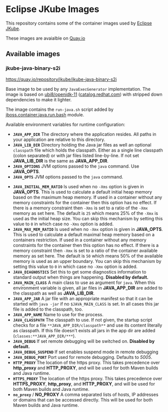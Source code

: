 # Eclipse JKube Images

This repository contains some of the container images used by [Eclipse JKube](https://github.com/eclipse/jkube).

These images are avaialble on [Quay.io](https://quay.io/organization/jkube)

## Available images

### jkube-java-binary-s2i

https://quay.io/repository/jkube/jkube-java-binary-s2i

Base image to be used by any `JavaExecGenerator` implementation. The image is based on
[ubi8/openjdk-11](https://github.com/jboss-container-images/openjdk/blob/d5ed2f4e811861ab921a33004da37de13f67f0ba/ubi8-openjdk-11.yaml#L6)
([catalog.redhat.com](https://catalog.redhat.com/software/containers/detail/5dd6a4b45a13461646f677f4?container-tabs=overview))
with stripped down dependencies to make it lighter.

The image contains the `run-java.sh` script added by
[jboss.container.java.run.bash](https://github.com/jboss-openshift/cct_module/blob/d6beef5d576459fcc80358f09f2ab20886dad0df/jboss/container/java/run/bash/module.yaml#L2)
module.

Available environment variables for runtime configuration:
- **`JAVA_APP_DIR`** The directory where the application resides. All paths in your application are relative to this
  directory.
- **`JAVA_LIB_DIR`** Directory holding the Java jar files as well an optional `classpath` file which holds the classpath.
  Either as a single line classpath (colon separated) or with jar files listed line-by-line. If not set **JAVA_LIB_DIR**
  is the same as **JAVA_APP_DIR**.
- **`JAVA_OPTIONS`** JVM options passed to the `java` command.  Use **JAVA_OPTS**.
- **`JAVA_OPTS`** JVM options passed to the `java` command.
* **`JAVA_INITIAL_MEM_RATIO`** Is used when no `-Xms` option is given in **JAVA_OPTS**. This is used to calculate a default
  initial heap memory based on the maximum heap memory. If used in a container without any memory constraints for the
  container then this option has no effect. If there is a memory constraint then `-Xms` is set to a ratio of the `-Xmx`
  memory as set here. The default is `25` which means 25% of the `-Xmx` is used as the initial heap size. You can skip
  this mechanism by setting this value to `0` in which case no `-Xms` option is added.
* **`JAVA_MAX_MEM_RATIO`** Is used when no `-Xmx` option is given in **JAVA_OPTS**. This is used to calculate a default
  maximal heap memory based on a containers restriction. If used in a container without any memory constraints for the
  container then this option has no effect. If there is a memory constraint then `-Xmx` is set to a ratio of the
  container available memory as set here. The default is `50` which means 50% of the available memory is used as an upper
  boundary. You can skip this mechanism by setting this value to `0` in which case no `-Xmx` option is added.
* **`JAVA_DIAGNOSTICS`** Set this to get some diagnostics information to standard output when things are happening.
  **Disabled by default.**
* **`JAVA_MAIN_CLASS`** A main class to use as argument for `java`. When this environment variable is given, all jar
  files in **JAVA_APP_DIR** are added to the classpath as well as **JAVA_LIB_DIR**.
* **`JAVA_APP_JAR`** A jar file with an appropriate manifest so that it can be started with `java -jar` if no
  `$JAVA_MAIN_CLASS` is set. In all cases this jar file is added to the classpath, too.
* **`JAVA_APP_NAME`** Name to use for the process.
* **`JAVA_CLASSPATH`** The classpath to use. If not given, the startup script checks for a file
  `**JAVA_APP_DIR/classpath**` and use its content literally as classpath. If this file doesn't exists all jars in the
  app dir are added (`classes:**JAVA_APP_DIR/***`).
* **`JAVA_DEBUG`** If set remote debugging will be switched on. **Disabled by default.**
* **`JAVA_DEBUG_SUSPEND`** If set enables suspend mode in remote debugging
* **`JAVA_DEBUG_PORT`** Port used for remote debugging. Defaults to *5005*.
* **`HTTP_PROXY`** The location of the https proxy. This takes precedence over **http_proxy** and **HTTP_PROXY**, and
  will be used for both Maven builds and Java runtime.
* **`HTTPS_PROXY`** The location of the https proxy. This takes precedence over **HTTPS_PROXY**, **http_proxy**, and
  **HTTP_PROXY**, and will be used for both Maven builds and Java runtime.
* **`no_proxy`** / **NO_PROXY** A comma separated lists of hosts, IP addresses or domains that can be accessed directly.
  This will be used for both Maven builds and Java runtime.

